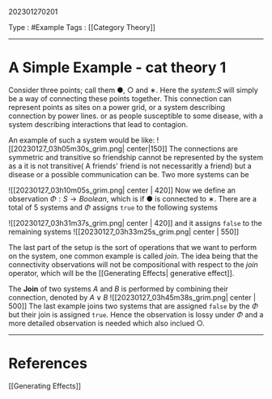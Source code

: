 202301270201

Type : #Example 
Tags : [[Category Theory]]

---
# A Simple Example - cat theory 1
Consider three points; call them ●, ○ and ∗.
Here the _system:_$S$ will simply be a way of connecting these points together. This connection can represent points as sites on a power grid, or a system describing connection by power lines. or as people susceptible to some disease, with a system describing interactions that lead to contagion.

An example of such a system would be like:
![[20230127_03h05m30s_grim.png| center|150]]
The connections are symmetric and transitive so friendship cannot be represented by the system as a it is not transitive( A friends' friend is not necessaritly a friend) but a disease or a possible communication can be.
Two more systems can be 

![[20230127_03h10m05s_grim.png| center | 420]]
Now we define an observation $\Phi:S\to Boolean$, which is if ● is connected to ∗.
There are a total of $5$ systems and $\Phi$ assigns `true` to the following systems

![[20230127_03h31m37s_grim.png| center | 420]]
and it assigns `false` to the remaining systems
![[20230127_03h33m25s_grim.png| center | 550]]

The last part of the setup is the sort of operations that we want to perform on the system, one common example is called _join_. The idea being that the connectivity observations will not be compositional with respect to the _join_ operator, which will be the [[Generating Effects| generative effect]]. 

The **Join** of two systems $A$ and $B$ is performed by combining their connection, denoted by $A\lor B$ 
![[20230127_03h45m38s_grim.png| center | 500]]
The last example joins two systems that are assigned `false` by the $\Phi$ but their join is assigned `true`. Hence the observation is lossy under $\Phi$ and a more detailed observation is needed which also inclued ○.  

---
# References
[[Generating Effects]]